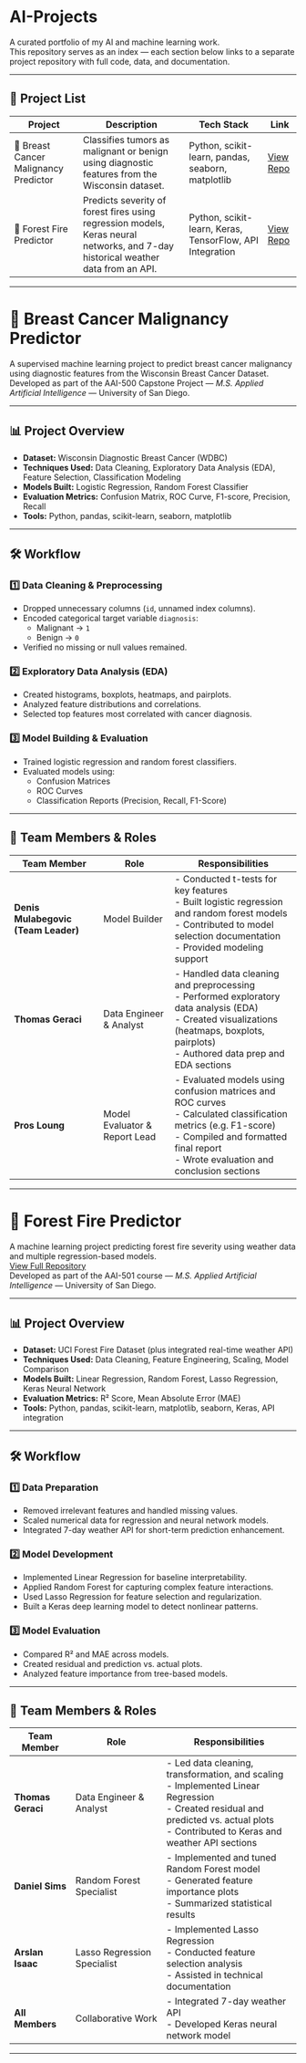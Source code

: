 # AI-Projects

A curated portfolio of my AI and machine learning work.  
This repository serves as an index — each section below links to a separate project repository with full code, data, and documentation.

---

## 📂 Project List

| Project | Description | Tech Stack | Link |
|---------|-------------|------------|------|
| 🧬 Breast Cancer Malignancy Predictor | Classifies tumors as malignant or benign using diagnostic features from the Wisconsin dataset. | Python, scikit-learn, pandas, seaborn, matplotlib | [View Repo](https://github.com/Tom123454321876/AI-Projects) |
| 🌲 Forest Fire Predictor | Predicts severity of forest fires using regression models, Keras neural networks, and 7-day historical weather data from an API. | Python, scikit-learn, Keras, TensorFlow, API Integration | [View Repo](https://github.com/Tom123454321876/AAI501-Forest-Fire-Predictor-Final-Project-Group2) |

---

# 🧬 Breast Cancer Malignancy Predictor

A supervised machine learning project to predict breast cancer malignancy using diagnostic features from the Wisconsin Breast Cancer Dataset.  
Developed as part of the AAI-500 Capstone Project — *M.S. Applied Artificial Intelligence* — University of San Diego.

---

## 📊 Project Overview

- **Dataset:** Wisconsin Diagnostic Breast Cancer (WDBC)
- **Techniques Used:** Data Cleaning, Exploratory Data Analysis (EDA), Feature Selection, Classification Modeling
- **Models Built:** Logistic Regression, Random Forest Classifier
- **Evaluation Metrics:** Confusion Matrix, ROC Curve, F1-score, Precision, Recall
- **Tools:** Python, pandas, scikit-learn, seaborn, matplotlib

---

## 🛠️ Workflow

### 1️⃣ Data Cleaning & Preprocessing
- Dropped unnecessary columns (`id`, unnamed index columns).
- Encoded categorical target variable `diagnosis`:
  - Malignant → `1`
  - Benign → `0`
- Verified no missing or null values remained.

### 2️⃣ Exploratory Data Analysis (EDA)
- Created histograms, boxplots, heatmaps, and pairplots.
- Analyzed feature distributions and correlations.
- Selected top features most correlated with cancer diagnosis.

### 3️⃣ Model Building & Evaluation
- Trained logistic regression and random forest classifiers.
- Evaluated models using:
  - Confusion Matrices
  - ROC Curves
  - Classification Reports (Precision, Recall, F1-Score)

---

## 👥 Team Members & Roles

| Team Member | Role | Responsibilities |
| ------------ | ---- | ----------------- |
| **Denis Mulabegovic (Team Leader)** | Model Builder | - Conducted t-tests for key features<br>- Built logistic regression and random forest models<br>- Contributed to model selection documentation<br>- Provided modeling support |
| **Thomas Geraci** | Data Engineer & Analyst | - Handled data cleaning and preprocessing<br>- Performed exploratory data analysis (EDA)<br>- Created visualizations (heatmaps, boxplots, pairplots)<br>- Authored data prep and EDA sections |
| **Pros Loung** | Model Evaluator & Report Lead | - Evaluated models using confusion matrices and ROC curves<br>- Calculated classification metrics (e.g. F1-score)<br>- Compiled and formatted final report<br>- Wrote evaluation and conclusion sections |

---

# 🌲 Forest Fire Predictor

A machine learning project predicting forest fire severity using weather data and multiple regression-based models.  
[View Full Repository](https://github.com/Tom123454321876/AAI501-Forest-Fire-Predictor-Final-Project-Group2)  
Developed as part of the AAI-501 course — *M.S. Applied Artificial Intelligence* — University of San Diego.

---

## 📊 Project Overview

- **Dataset:** UCI Forest Fire Dataset (plus integrated real-time weather API)
- **Techniques Used:** Data Cleaning, Feature Engineering, Scaling, Model Comparison
- **Models Built:** Linear Regression, Random Forest, Lasso Regression, Keras Neural Network
- **Evaluation Metrics:** R² Score, Mean Absolute Error (MAE)
- **Tools:** Python, pandas, scikit-learn, matplotlib, seaborn, Keras, API integration

---

## 🛠️ Workflow

### 1️⃣ Data Preparation
- Removed irrelevant features and handled missing values.
- Scaled numerical data for regression and neural network models.
- Integrated 7-day weather API for short-term prediction enhancement.

### 2️⃣ Model Development
- Implemented Linear Regression for baseline interpretability.
- Applied Random Forest for capturing complex feature interactions.
- Used Lasso Regression for feature selection and regularization.
- Built a Keras deep learning model to detect nonlinear patterns.

### 3️⃣ Model Evaluation
- Compared R² and MAE across models.
- Created residual and prediction vs. actual plots.
- Analyzed feature importance from tree-based models.

---

## 👥 Team Members & Roles

| Team Member | Role | Responsibilities |
| ------------ | ---- | ----------------- |
| **Thomas Geraci** | Data Engineer & Analyst | - Led data cleaning, transformation, and scaling<br>- Implemented Linear Regression<br>- Created residual and predicted vs. actual plots<br>- Contributed to Keras and weather API sections |
| **Daniel Sims** | Random Forest Specialist | - Implemented and tuned Random Forest model<br>- Generated feature importance plots<br>- Summarized statistical results |
| **Arslan Isaac** | Lasso Regression Specialist | - Implemented Lasso Regression<br>- Conducted feature selection analysis<br>- Assisted in technical documentation |
| **All Members** | Collaborative Work | - Integrated 7-day weather API<br>- Developed Keras neural network model |

---

